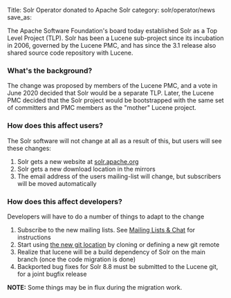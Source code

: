 Title: Solr Operator donated to Apache Solr
category: solr/operator/news
save_as:

The Apache Software Foundation's board today established Solr as a Top Level Project (TLP).
Solr has been a Lucene sub-project since its incubation in 2006, governed by the Lucene PMC,
and has since the 3.1 release also shared source code repository with Lucene.

### What's the background?

The change was proposed by members of the Lucene PMC, and a vote in June 2020 decided
that Solr would be a separate TLP. Later, the Lucene PMC decided that the Solr project
would be bootstrapped with the same set of committers and PMC members as the "mother" Lucene project.

### How does this affect users?

The Solr software will not change at all as a result of this, but users will see these changes:

1. Solr gets a new website at [solr.apache.org](http://solr.apache.org/)
2. Solr gets a new download location in the mirrors
3. The email address of the users mailing-list will change, but subscribers will be moved automatically

### How does this affect developers?

Developers will have to do a number of things to adapt to the change

1. Subscribe to the new mailing lists. See [Mailing Lists & Chat](/community.html#mailing-lists-chat) for instructions
2. Start using [the new git location](/community.html#version-control) by cloning or defining a new git remote
3. Realize that lucene will be a build dependency of Solr on the main branch (once the code migration is done)
4. Backported bug fixes for Solr 8.8 must be submitted to the Lucene git, for a joint bugfix release

**NOTE:** Some things may be in flux during the migration work.
